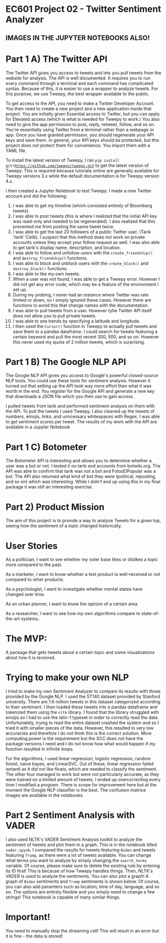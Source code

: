 # EC601 Project 02 - Twitter Sentiment Analyzer

## IMAGES IN THE JUPYTER NOTEBOOKS ALSO!

# Part 1 A) The Twitter API

The Twitter API gives you access to tweets and lets you pull tweets from the website for analysis. The API is well documented. It requires you to run every command through a terminal and each command has complicated syntax. Because of this, it is easier to use a wrapper to analyze tweets. For this purpose, we use Tweepy, the best wrapper available to the public. 

To get access to the API, you need to make a Twitter Developer Account. You then need to create a new project and a new application inside that project. You are initially given Essential access to Twitter, but you can apply for Elevated access (which is what is needed for Tweepy to work.) You also need to give the app permission to post, reply, retweet, follow, and so on. You're essentially using Twitter from a terminal rather than a webpage or app. Once you have granted permission, you should regenerate your API keys and save them. In general, your API keys should be protected, but this project does not protect them for convenience. You import them with a YAML file.

To install the latest version of Tweepy, I ran <code>pip install git+https://github.com/tweepy/tweepy.git</code> to get the latest version of Tweepy. This is required because tutorials online are generally available for Tweepy versions 3.x while the default documentation is for Tweepy version 4.x.

I then created a Jupyter Notebook to test Tweepy. I made a new Twitter account and did the following:
1. I was able to get my timeline (which consisted entirely of Bloomberg tweets). 
2. I was able to post tweets (this is where I realized that the initial API key was read-only and needed to be regenerated). I also realized that this prevented me from posting the same tweet twice.
3. I was able to get the last 20 followers of a public Twitter user. (Tarik 'tarik' Celik). I suspect that this method does not work on private accounts unless they accept your follow request as well. I was also able to get tarik's display name, description, and location.
4. I was able to follow and unfollow users with the <code>create\_friendship()</code> and <code>destroy\_friendship()</code> functions.
5. I was able to block and unblock users with the <code>create\_block()</code> and <code>destroy\_block()</code> functions.
6. I was able to like my own tweets.
7. When a user was not found, I was able to get a Tweepy error. However I did not get any error code, which may be a feature of the environment I set up.
8. During my probing, I never had an instance where Twitter was rate limited or down, so I simply ignored these cases. However there are functions to avoid this that change names with the documentation.
9. I was able to pull tweets from a user. However tyhe Twitter API itself does not allow you to pull private tweets. 
10. I was able to see trends by specifying a latitude and longitude.
11. I then used the <code>Cursor()</code> function in Tweepy to actually pull tweets and save them to a pandas dataframe. I could search for tweets featuring a certain keyword and pull the most recent 300, 500, and so on. However this never used my quota of 2 million tweets, which is surprising.

# Part 1 B) The Google NLP API

The Google NLP API gives you access to Google's powerful closed-source NLP tools. You could use these tools for sentiment analysis. However it turned out that setting up the API took way more effort than what it was worth in the end. You register for the Google API and generate a new key that downloads a JSON file which you then use to gain access.

I pulled tweets from tarik and performed sentiment analysis on them with the API. To pull the tweets I used Tweepy. I also cleaned up the tweets of numbers, emojis, links, and unncessary whitespaces with Regex. I was able to get sentiment scores per tweet. The results of my work with the API are available in a Jupyter Notebook

# Part 1 C) Botometer

The Botometer API is interesting and allows you to determine whether a user was a bot or not. I tested it on tarik and accounts from botwiki.org. The API was able to confirm that tarik was not a bot and FotosElPopular was a bot. The API also returned what kind of bot they were (political, reposting, and so on) which was interesting. While I didn't end up using this in my final package it was still an interesting exercise. 

# Part 2) Product Mission

The aim of this project is to provide a way to analyze Tweets for a given top, seeing how the sentiment of a topic changed historically.

# User Stories

As a politician, I want to see whether my voter base likes or dislikes a topic more compared to the past.

As a marketer, I want to know whether a test product is well-received or not compared to other products.

As a psychologist, I want to investigate whether mental states have changed over time.

As an urban planner, I want to know the opinion of a certain area.

As a researcher, I want to see how my own algorithms compare to state-of-the-art systems..

# The MVP:

A package that gets tweets about a certain topic and some visualizations about how it is received.

# Trying to make your own NLP

I tried to make my own Sentiment Analyzer to compare its results with those provided by the Google NLP. I used the ST140 dataset provided by Stanford university. There are 1.6 million tweets in this dataset categorized according to their sentiment. I then loaded these tweets into a pandas dataframe and tokenized them using the <code>nltk</code> library. I found that the library struggled with emojis so I had to use the latin-1 typeset in order to correctly read the data. Unfortunately, trying to read the entire dataset crashed the system and so I tried it with smaller pieces of the data. However, this resulted in very low accuracies and therefore I do not think this is the correct solution. More computing power is the requirement but the SCC does not have the package versions I need and I do not know how what would happen if my function resulted in infinite loops. 

For the algorithms, I used linear regression, logistic regression, random forest, naive bayes, and LinearSVC. Out of these, linear regression failed isntantl as it did not like floats, which are needed to classify the sentiment. The other four managed to work but were not particularly accurate, as they were trained on a limited amount of tweets. I ended up overcorrecting every time I modified a program. There is scope for improvement here but at the moment the Google NLP classifier is the best. The confusion matrice images are available in the notebooks.

# Part 2 Sentiment Analysis with VADER

I also used NLTK's VADER Sentiment Analysis toolkit to analyze the sentiment of tweets and plot them in a graph. This is in the notebook titled ``vader.ipynb``. I compared the results for tweets featuring ``Biden`` and tweets featuring ``Trump``, as there were a lot of tweets available. You can change what terms you want to analyze by simply changing the ``search_terms`` variable. Of course, please make sure to delete the existing rule by entering its ID first! This is because of how Tweepy handles things. Then, NLTK's VADER is used to analyze the sentiments. You can also plot a graph! A graph of ``Biden`` sentiments and ``Trump`` sentiments is shown below.
Of course, you can also add paramters such as location, time of day, language, and so on. The options are entirely flexible and you simply need to change a few strings! This notebook is capable of many similar things.

# Important!

You need to manually stop the streaming cell! This will result in an error but it is fine - the data is stored!
